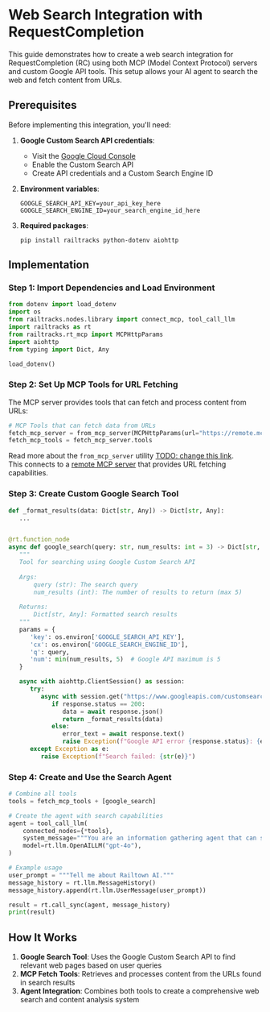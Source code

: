 # Web Search Integration with RequestCompletion

This guide demonstrates how to create a web search integration for RequestCompletion (RC) using both MCP (Model Context Protocol) servers and custom Google API tools. This setup allows your AI agent to search the web and fetch content from URLs.

## Prerequisites

Before implementing this integration, you'll need:

1. **Google Custom Search API credentials**:
   - Visit the [Google Cloud Console](https://console.cloud.google.com/apis/api/customsearch.googleapis.com/)
   - Enable the Custom Search API
   - Create API credentials and a Custom Search Engine ID

2. **Environment variables**: <br>
   ```
   GOOGLE_SEARCH_API_KEY=your_api_key_here
   GOOGLE_SEARCH_ENGINE_ID=your_search_engine_id_here
   ```

3. **Required packages**: <br>
   ```
   pip install railtracks python-dotenv aiohttp
   ```

## Implementation

### Step 1: Import Dependencies and Load Environment

```python
from dotenv import load_dotenv
import os
from railtracks.nodes.library import connect_mcp, tool_call_llm
import railtracks as rt
from railtracks.rt_mcp import MCPHttpParams
import aiohttp
from typing import Dict, Any

load_dotenv()
```

### Step 2: Set Up MCP Tools for URL Fetching

The MCP server provides tools that can fetch and process content from URLs:

```python
# MCP Tools that can fetch data from URLs
fetch_mcp_server = from_mcp_server(MCPHttpParams(url="https://remote.mcpservers.org/fetch/mcp"))
fetch_mcp_tools = fetch_mcp_server.tools
```
Read more about the `from_mcp_server` utility [TODO: change this link](../mcp/mcp.md). <br>
This connects to a [remote MCP server](https://remote-mcp-servers.com/servers/ecc7629a-9f3a-487d-86fb-039f46016621) that provides URL fetching capabilities.

### Step 3: Create Custom Google Search Tool

```python
def _format_results(data: Dict[str, Any]) -> Dict[str, Any]:
   ...


@rt.function_node
async def google_search(query: str, num_results: int = 3) -> Dict[str, Any]:
   """
   Tool for searching using Google Custom Search API
   
   Args:
       query (str): The search query
       num_results (int): The number of results to return (max 5)
   
   Returns:
       Dict[str, Any]: Formatted search results
   """
   params = {
      'key': os.environ['GOOGLE_SEARCH_API_KEY'],
      'cx': os.environ['GOOGLE_SEARCH_ENGINE_ID'],
      'q': query,
      'num': min(num_results, 5)  # Google API maximum is 5
   }

   async with aiohttp.ClientSession() as session:
      try:
         async with session.get("https://www.googleapis.com/customsearch/v1", params=params) as response:
            if response.status == 200:
               data = await response.json()
               return _format_results(data)
            else:
               error_text = await response.text()
               raise Exception(f"Google API error {response.status}: {error_text}")
      except Exception as e:
         raise Exception(f"Search failed: {str(e)}")
```

### Step 4: Create and Use the Search Agent

```python
# Combine all tools
tools = fetch_mcp_tools + [google_search]

# Create the agent with search capabilities
agent = tool_call_llm(
    connected_nodes={*tools},
    system_message="""You are an information gathering agent that can search the web.""",
    model=rt.llm.OpenAILLM("gpt-4o"),
)

# Example usage
user_prompt = """Tell me about Railtown AI."""
message_history = rt.llm.MessageHistory()
message_history.append(rt.llm.UserMessage(user_prompt))

result = rt.call_sync(agent, message_history)
print(result)
```

## How It Works

1. **Google Search Tool**: Uses the Google Custom Search API to find relevant web pages based on user queries
2. **MCP Fetch Tools**: Retrieves and processes content from the URLs found in search results
3. **Agent Integration**: Combines both tools to create a comprehensive web search and content analysis system
